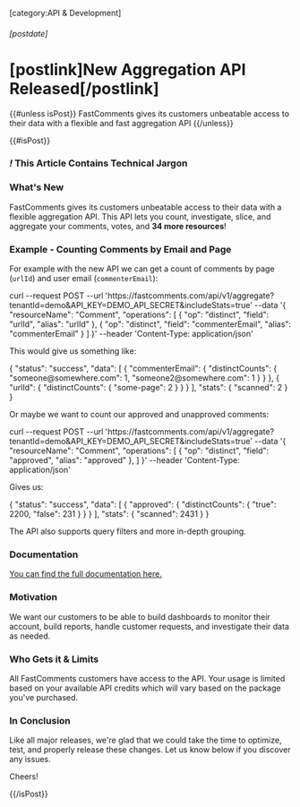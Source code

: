 [category:API & Development]

###### [postdate]
# [postlink]New Aggregation API Released[/postlink]

{{#unless isPost}}
FastComments gives its customers unbeatable access to their data with a flexible and fast aggregation API
{{/unless}}

{{#isPost}}

### <i class="circle">!</i> This Article Contains Technical Jargon

### What's New

FastComments gives its customers unbeatable access to their data with a flexible aggregation API. This API lets you count, investigate, slice, and aggregate
your comments, votes, and **34 more resources**!

### Example - Counting Comments by Email and Page

For example with the new API we can get a count of comments by page (`urlId`) and user email (`commenterEmail`):  

<div class="code">  curl --request POST --url 'https://fastcomments.com/api/v1/aggregate?tenantId=demo&API_KEY=DEMO_API_SECRET&includeStats=true' --data '{
    "resourceName": "Comment",
    "operations": [
        { "op": "distinct", "field": "urlId", "alias": "urlId" },
        { "op": "distinct", "field": "commenterEmail", "alias": "commenterEmail" }
    ]
}' --header 'Content-Type: application/json'
</div>

This would give us something like:

<div class="code">  {
    "status": "success",
    "data": [
        {
            "commenterEmail": {
                "distinctCounts": {
                    "someone@somewhere.com": 1,
                    "someone2@somewhere.com": 1
                }
            }
        },
        {
            "urlId": {
                "distinctCounts": {
                    "some-page": 2
                }
            }
        }
    ],
    "stats": { "scanned": 2 }
}
</div>

Or maybe we want to count our approved and unapproved comments:

<div class="code">  curl --request POST --url 'https://fastcomments.com/api/v1/aggregate?tenantId=demo&API_KEY=DEMO_API_SECRET&includeStats=true' --data '{
    "resourceName": "Comment",
    "operations": [
        { "op": "distinct", "field": "approved", "alias": "approved" },
    ]
}' --header 'Content-Type: application/json'
</div>

Gives us:

<div class="code">  {
    "status": "success",
    "data": [
        {
            "approved": { "distinctCounts": { "true": 2200, "false": 231 } }
        }
    ],
    "stats": { "scanned": 2431 }
}
</div>

The API also supports query filters and more in-depth grouping.

### Documentation

[You can find the full documentation here.](https://docs.fastcomments.com/guide-api.html#aggregate-post)

### Motivation

We want our customers to be able to build dashboards to monitor their account, build reports, handle customer requests, and investigate their data as needed.

### Who Gets it & Limits

All FastComments customers have access to the API. Your usage is limited based on your available API credits which will vary based
on the package you've purchased.

### In Conclusion

Like all major releases, we're glad that we could take the time to optimize, test, and properly release these changes. Let us know
below if you discover any issues.

Cheers!

{{/isPost}}
